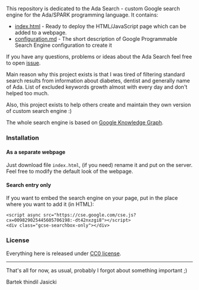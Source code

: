 This repository is dedicated to the Ada Search - custom Google search engine
for the Ada/SPARK programming language. It contains:

* [index.html](index.html) - Ready to deploy the HTML/JavaScript page which can
  be added to a webpage.
* [configuration.md](configuration.html) - The short description of Google
  Programmable Search Engine configuration to create it

If you have any questions, problems or ideas about the Ada Search feel free to
open [issue](https://github.com/thindil/adasearch/issues/new).

Main reason why this project exists is that I was tired of filtering standard
search results from information about diabetes, dentist and generally name of
Ada. List of excluded keywords growth almost with every day and don't helped
too much.

Also, this project exists to help others create and maintain they own version
of custom search engine :)

The whole search engine is based on [Google Knowledge Graph](https://en.wikipedia.org/wiki/Knowledge_Graph).

### Installation

#### As a separate webpage

Just download file `index.html`, (if you need) rename it and put on the
server. Feel free to modify the default look of the webpage.

#### Search entry only

If you want to embed the search engine on your page, put in the place where you
want to add it (in HTML):

    <script async src="https://cse.google.com/cse.js?cx=009829025445605706198:-dt42nxzgi8"></script>
    <div class="gcse-searchbox-only"></div>

### License

Everything here is released under [CC0 license](LICENSE).

----

That's all for now, as usual, probably I forgot about something important ;)

Bartek thindil Jasicki
